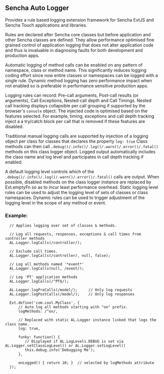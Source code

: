 ## Sencha Auto Logger

Provides a rule based logging extension framework for Sencha ExtJS and Sencha Touch applications and libraries.

Rules are declared after Sencha core classes but before application and other Sencha classes are defined.
They allow performance optimised fine grained control of application logging that does not alter application
code and thus is invaluable in diagnosing faults for both development and production apps.

Automatic logging of method calls can be enabled on any pattern of namespace, class or method name.
This significantly reduces logging coding effort since now entire classes or namespaces can be logged with a single rule.
Dynamic method logging has zero performance impact when not enabled so is preferable in performance sensitive production apps.

Logging rules can record: Pre-call arguments, Post-call results (or arguments), Call Exceptions, Nested call depth and Call Timings.
Nested call tracking displays collapsible per call grouping if supported by the browser's `console` object.
The injected code is optimised based on the features selected. For example, timing, exceptions and call depth tracking inject a
a try/catch block per call that is removed if these features are disabled.

Traditional manual logging calls are supported by injection of a logging object per class for classes that declares the property `log: true`
Class methods can then call `.debug()/.info()/.log()/.warn()/.error()/.fatal()` methods on this class logger object.
Logged output automatically includes the class name and log level and participates in call depth tracking if enabled.

A default logging level controls which of the `.debug()/.info()/.log()/.warn()/.error()/.fatal()` calls are output.
When possible, disabled methods on the class logger instance are replaced by Ext.emptyFn so as to incur least performance overhead.
Static logging level rules can be used to adjust the logging level of sets of classes or class namespaces.
Dynamic rules can be used to trigger adjustment of the logging level in the scope of any method or event.

### Example:

      // Applies logging over set of classes & methods.

      // Log all requests, responses, exceptions & call times from controller methods
      AL.Logger.logCalls(/controller/);   

      // Exclude call times.
      AL.Logger.logCalls(/controller/, null, false);  
      
      // Log all methods named '*event*'
      AL.Logger.logCalls(null, /event/);  
      
      // Log 'PT' application methods
      AL.Logger.logCalls(/^PT$/);         

      AL.Logger.logPreCalls(/model/);     // Only log requests
      AL.Logger.logPostCalls(/model/);    // Only log responses

      Ext.define('com.cool.MyClass', {
          // Auto log all methods starting with "on" prefix.
          logMethods: /^on/,   

          // Replaced with static AL.Logger instance linked that logs the class name.
          log: true,           

          funky: function() {
             // Displayed if AL.LogLevels.DEBUG is set via AL.Logger.setClassLogLevel() or AL.Logger.setLogLevel()
             this.debug.info('Debugging Me');
          },

          onLogged() { return 10; }  // selected by logMethods attribute
      });
